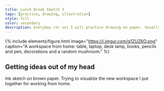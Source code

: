 ```yaml
---
title: Lunch Break Sketch 3
tags: [practice, drawing, illustration]
style: fill
color: secondary
description: Everyday (or so) I will practice drawing on paper. Usually pencils or ink pens are used but occasionally you will see watercolor or mixed media.
---
```


{% include elements/figure.html image="https://i.imgur.com/q1ZUZ6O.png" caption="A workspace from home:  table, laptop, desk lamp, books, pencils and pen, decorations and a random mushroom." %}

## Getting ideas out of my head

Ink sketch on brown paper. Trying to visualize the new workspace I put together for working from home. 



